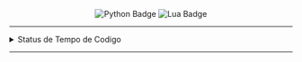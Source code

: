 <div align="center">
  <img src="https://i.imghippo.com/files/waukV1717385749.jpg" alt="" border="0">
</div>

<div align="center" id="badges">
  <img alt="Python Badge" src="https://img.shields.io/badge/Python-gray?style=for-the-badge&logo=python&logoColor=white&logoSize=auto"/>
  <img alt="Lua Badge" src="https://img.shields.io/badge/lua-gray?style=for-the-badge&logo=lua&logoColor=white&logoSize=auto"/>
</div>


<hr>
 <details>
   <summary>Status de Tempo de Codigo</summary>
    <p align ="center">
      <img src="https://wakatime.com/share/@9eb04d31-1e1f-4f2b-9d7c-bdeda3676a99/4726830e-eac4-426f-ab4b-a3adf6b32f77.svg">
    </p>
   <p>
     [![Harlok's WakaTime stats](https://github-readme-stats.vercel.app/api/wakatime?username=Tonpye)](https://github.com/anuraghazra/github-readme-stats)
   </p>
 </details>
<hr>
